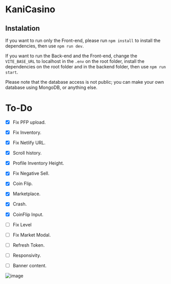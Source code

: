 # KaniCasino

## Instalation ##
If you want to run only the Front-end, please run `npm install` to install the dependencies, then use `npm run dev`.


If you want to run the Back-end and the Front-end, change the `VITE_BASE_URL` to localhost in the `.env` on the root folder, install the dependencies on the root folder and in the backend folder, then use `npm run start`.

Please note that the database access is not public; you can make your own database using MongoDB, or anything else. 

# To-Do
- [x] Fix PFP upload.
- [x] Fix Inventory.
- [x] Fix Netlify URL.
- [x] Scroll history.
- [x] Profile Inventory Height.
- [x] Fix Negative Sell.
- [x] Coin Flip.
- [x] Marketplace.
- [x] Crash.
- [x] CoinFlip Input.
- [ ] Fix Level
- [ ] Fix Market Modal.
- [ ] Refresh Token.
- [ ] Responsivity.
- [ ] Banner content.


![image](https://user-images.githubusercontent.com/65428910/235279117-30bfaaa1-b8c5-46ae-9880-2b8b209c35c4.png)
